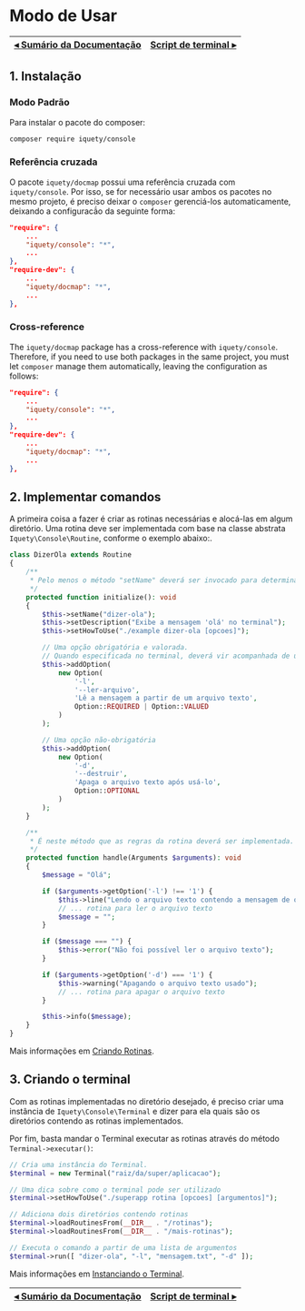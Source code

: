 # Modo de Usar

[◂ Sumário da Documentação](indice.md) | [Script de terminal ▸](02-script-de-terminal.md)
-- | --

## 1. Instalação

### Modo Padrão

Para instalar o pacote do composer:

```bash
composer require iquety/console
```

### Referência cruzada

O pacote `iquety/docmap` possui uma referência cruzada com `iquety/console`. Por isso, se for necessário usar ambos os pacotes no mesmo projeto, é preciso deixar o `composer` gerenciá-los automaticamente,
deixando a configuracã́o da seguinte forma:

```json
"require": {
    ...
    "iquety/console": "*",
    ...
},
"require-dev": {
    ...
    "iquety/docmap": "*",
    ...
},
```

### Cross-reference

The `iquety/docmap` package has a cross-reference with `iquety/console`. Therefore, if you need to use both packages in the same project, you must let `composer` manage them automatically, leaving the configuration as follows:

```json
"require": {
    ...
    "iquety/console": "*",
    ...
},
"require-dev": {
    ...
    "iquety/docmap": "*",
    ...
},
```

## 2. Implementar comandos

A primeira coisa a fazer é criar as rotinas necessárias e alocá-las em algum diretório.
Uma rotina deve ser implementada com base na classe abstrata `Iquety\Console\Routine`,
conforme o exemplo abaixo:.

```php
class DizerOla extends Routine
{
    /**
     * Pelo menos o método "setName" deverá ser invocado para determinar a palavra 
     */
    protected function initialize(): void
    {
        $this->setName("dizer-ola");
        $this->setDescription("Exibe a mensagem 'olá' no terminal");
        $this->setHowToUse("./example dizer-ola [opcoes]");

        // Uma opção obrigatória e valorada.
        // Quando especificada no terminal, deverá vir acompanhada de um valor
        $this->addOption(
            new Option(
                '-l',
                '--ler-arquivo',
                'Lê a mensagem a partir de um arquivo texto',
                Option::REQUIRED | Option::VALUED
            )
        );

        // Uma opção não-obrigatória
        $this->addOption(
            new Option(
                '-d',
                '--destruir',
                'Apaga o arquivo texto após usá-lo',
                Option::OPTIONAL
            )
        );
    }

    /**
     * É neste método que as regras da rotina deverá ser implementada.
     */ 
    protected function handle(Arguments $arguments): void
    {
        $message = "Olá";

        if ($arguments->getOption('-l') !== '1') {
            $this->line("Lendo o arquivo texto contendo a mensagem de olá");
            // ... rotina para ler o arquivo texto
            $message = "";
        }

        if ($message === "") {
            $this->error("Não foi possível ler o arquivo texto");
        }

        if ($arguments->getOption('-d') === '1') {
            $this->warning("Apagando o arquivo texto usado");
            // ... rotina para apagar o arquivo texto
        }

        $this->info($message);
    }
}
```

Mais informações em [Criando Rotinas](04-criando-rotinas.md).

## 3. Criando o terminal

Com as rotinas implementadas no diretório desejado, é preciso criar uma instância de
`Iquety\Console\Terminal` e dizer para ela quais são os diretórios contendo as rotinas
implementados.

Por fim, basta mandar o Terminal executar as rotinas através do método `Terminal->executar()`:

```php
// Cria uma instância do Terminal. 
$terminal = new Terminal("raiz/da/super/aplicacao");

// Uma dica sobre como o terminal pode ser utilizado
$terminal->setHowToUse("./superapp rotina [opcoes] [argumentos]");

// Adiciona dois diretórios contendo rotinas
$terminal->loadRoutinesFrom(__DIR__ . "/rotinas");
$terminal->loadRoutinesFrom(__DIR__ . "/mais-rotinas");

// Executa o comando a partir de uma lista de argumentos
$terminal->run([ "dizer-ola", "-l", "mensagem.txt", "-d" ]);

```

Mais informações em [Instanciando o Terminal](03-instanciando-o-terminal.md).

[◂ Sumário da Documentação](indice.md) | [Script de terminal ▸](02-script-de-terminal.md)
-- | --
